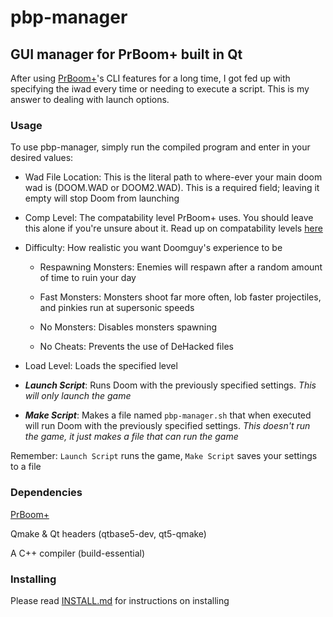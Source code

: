 # pbp-manager

## GUI manager for PrBoom+ built in Qt

After using [PrBoom+](https://github.com/coelckers/prboom-plus)'s CLI features for a long time, I got fed up with specifying the iwad every time or needing to execute a script. This is my answer to dealing with launch options.

### Usage

To use pbp-manager, simply run the compiled program and enter in your desired values:

* Wad File Location: This is the literal path to where-ever your main doom wad is (DOOM.WAD or DOOM2.WAD). This is a required field; leaving it empty will stop Doom from launching

* Comp Level: The compatability level PrBoom+ uses. You should leave this alone if you're unsure about it. Read up on compatability levels [here](https://github.com/coelckers/prboom-plus/blob/master/prboom2/doc/README.compat)

* Difficulty: How realistic you want Doomguy's experience to be

  * Respawning Monsters: Enemies will respawn after a random amount of time to ruin your day

  * Fast Monsters: Monsters shoot far more often, lob faster projectiles, and pinkies run at supersonic speeds

  * No Monsters: Disables monsters spawning

  * No Cheats: Prevents the use of DeHacked files

* Load Level: Loads the specified level

* _**Launch Script**_: Runs Doom with the previously specified settings. *This will only launch the game*

* _**Make Script**_: Makes a file named `pbp-manager.sh` that when executed will run Doom with the previously specified settings. _This doesn't run the game, it just makes a file that can run the game_

Remember: `Launch Script` runs the game, `Make Script` saves your settings to a file

### Dependencies

[PrBoom+](https://github.com/coelckers/prboom-plus)

Qmake & Qt headers (qtbase5-dev, qt5-qmake)

A C++ compiler (build-essential)

### Installing

Please read [INSTALL.md](https://github.com/StrangestMan/pbp-manager/blob/main/doc/INSTALL.md) for instructions on installing
